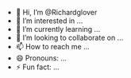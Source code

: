 - 👋 Hi, I’m @Richardglover
- 👀 I’m interested in ...
- 🌱 I’m currently learning ...
- 💞️ I’m looking to collaborate on ...
- 📫 How to reach me ...
- 😄 Pronouns: ...
- ⚡ Fun fact: ...

<!---
Richardglover/Richardglover is a ✨ special ✨ repository because its `README.md` (this file) appears on your GitHub profile.
You can click the Preview link to take a look at your changes.
--->
